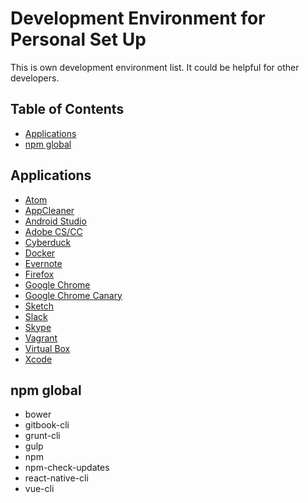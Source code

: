 # Development Environment for Personal Set Up

This is own development environment list. It could be helpful for other developers.

## Table of Contents
- [Applications](#Apps)
- [npm global](#npm)


## <a name="App"> Applications
- [Atom](https://atom.io/)
- [AppCleaner](https://freemacsoft.net/appcleaner/)
- [Android Studio](https://developer.android.com/studio/index.html)
- [Adobe CS/CC](http://www.adobe.com/ca/)
- [Cyberduck](https://cyberduck.io/?l=en)
- [Docker](https://www.docker.com/)
- [Evernote](https://evernote.com/)
- [Firefox](https://www.mozilla.org/en-US/firefox/)
- [Google Chrome](https://www.google.com/chrome/browser/desktop/index.html)
- [Google Chrome Canary](https://www.google.com/chrome/browser/canary.html)
- [Sketch](https://www.sketchapp.com/)
- [Slack](https://slack.com/)
- [Skype](https://www.skype.com/en/)
- [Vagrant](https://www.vagrantup.com/)
- [Virtual Box](https://www.virtualbox.org/)
- [Xcode](https://developer.apple.com/xcode/)


## <a name="npm"> npm global

- bower
- gitbook-cli
- grunt-cli
- gulp
- npm
- npm-check-updates
- react-native-cli
- vue-cli
